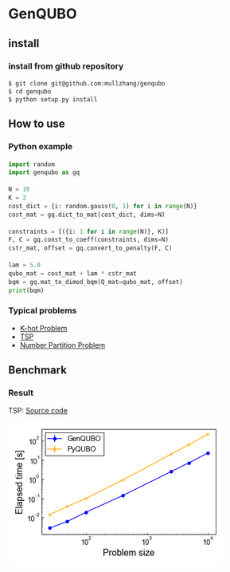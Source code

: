 # GenQUBO

## install

### install from github repository

```
$ git clone git@github.com:mullzhang/genqubo
$ cd genqubo
$ python setup.py install
```

## How to use

### Python example

```python
import random
import genqubo as gq

N = 10
K = 2
cost_dict = {i: random.gauss(0, 1) for i in range(N)}
cost_mat = gq.dict_to_mat(cost_dict, dims=N)

constraints = [({i: 1 for i in range(N)}, K)]
F, C = gq.const_to_coeff(constraints, dims=N)
cstr_mat, offset = gq.convert_to_penalty(F, C)

lam = 5.0
qubo_mat = cost_mat + lam * cstr_mat
bqm = gq.mat_to_dimod_bqm(Q_mat=qubo_mat, offset)
print(bqm)
```

### Typical problems

- [K-hot Problem](examples/ex_khot.py)
- [TSP](examples/ex_tsp.py)
- [Number Partition Problem](examples/ex_num_part.py)

## Benchmark

### Result

TSP: [Source code](examples/benchmark.py)

![benchmark](https://github.com/mullzhang/genqubo/blob/master/examples/elapsed_time.png)
